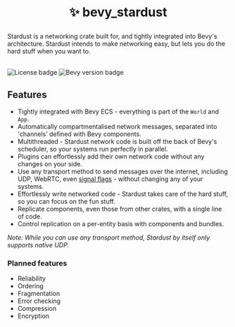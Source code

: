 <h1><p align="center">✨ bevy_stardust</p></h1>
Stardust is a networking crate built for, and tightly integrated into Bevy's architecture. Stardust intends to make networking easy, but lets you do the hard stuff when you want to.
<br></br>

![License badge](https://img.shields.io/github/license/veritius/bevy_stardust)
![Bevy version badge](https://img.shields.io/badge/bevy-0.11-blue?color=blue)

## Features
- Tightly integrated with Bevy ECS - everything is part of the `World` and `App`.
- Automatically compartmentalised network messages, separated into 'channels' defined with Bevy components.
- Multithreaded - Stardust network code is built off the back of Bevy's scheduler, so your systems run perfectly in parallel.
- Plugins can effortlessly add their own network code without any changes on your side.
- Use any transport method to send messages over the internet, including UDP, WebRTC, even [signal flags](https://en.wikipedia.org/wiki/International_maritime_signal_flags) - without changing any of your systems.
- Effortlessly write networked code - Stardust takes care of the hard stuff, so you can focus on the fun stuff.
- Replicate components, even those from other crates, with a single line of code.
- Control replication on a per-entity basis with components and bundles.

*Note: While you can use any transport method, Stardust by itself only supports native UDP.*

### Planned features
- Reliability
- Ordering
- Fragmentation
- Error checking
- Compression
- Encryption